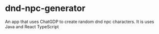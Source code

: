 # dnd-npc-generator
An app that uses ChatGDP to create random dnd npc characters. It is uses Java and React TypeScript
